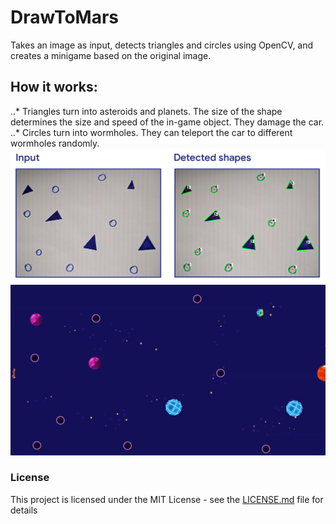 # DrawToMars
Takes an image as input, detects triangles and circles using OpenCV, and creates a minigame based on the original image.
## How it works:
..* Triangles turn into asteroids and planets. The size of the shape determines the size and speed of the in-game object. They damage the car. 
..* Circles turn into wormholes. They can teleport the car to different wormholes randomly.
![](https://raw.githubusercontent.com/LedioTerolli/DrawToMars/master/images/in_out.jpg)
![](https://raw.githubusercontent.com/LedioTerolli/DrawToMars/master/images/first_frame.png)
### License
This project is licensed under the MIT License - see the [LICENSE.md](LICENSE.md) file for details
